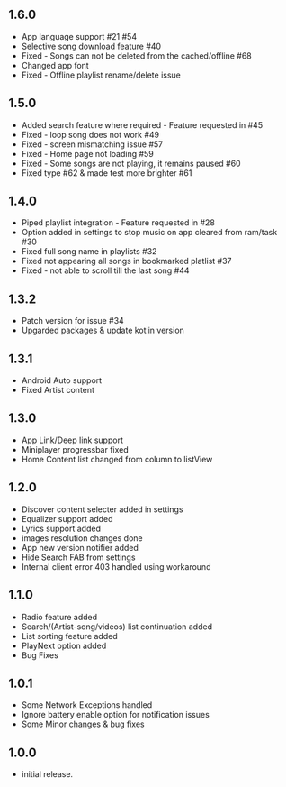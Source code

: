## 1.6.0
* App language support #21 #54
* Selective song download feature #40
* Fixed - Songs can not be deleted from the cached/offline #68
* Changed app font
* Fixed - Offline playlist rename/delete issue

## 1.5.0
* Added search feature where required - Feature requested in #45 
* Fixed - loop song does not work #49
* Fixed - screen mismatching issue #57
* Fixed - Home page not loading #59
* Fixed - Some songs are not playing, it remains paused #60 
* Fixed type #62 & made test more brighter #61

## 1.4.0
* Piped playlist integration - Feature requested in #28 
* Option added  in settings to stop music on app cleared from ram/task #30
* Fixed full song name in playlists #32
* Fixed not appearing all songs in bookmarked platlist #37
* Fixed - not able to scroll till the last song #44 

## 1.3.2
* Patch version for issue #34
* Upgarded packages & update kotlin version

## 1.3.1
* Android Auto support
* Fixed Artist content

## 1.3.0
* App Link/Deep link support
* Miniplayer progressbar fixed 
* Home Content list changed from column to listView

## 1.2.0
* Discover content selecter added in settings
* Equalizer support added
* Lyrics support added
* images resolution changes done
* App new version notifier added
* Hide Search FAB from settings
* Internal client error 403 handled using workaround

## 1.1.0

* Radio feature added
* Search/(Artist-song/videos) list continuation added
* List sorting feature added
* PlayNext option added
* Bug Fixes

## 1.0.1

* Some Network Exceptions handled
* Ignore battery enable option for notification issues
* Some Minor changes & bug fixes

## 1.0.0

* initial release.